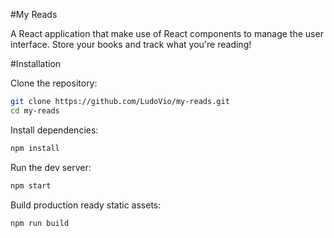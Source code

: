#My Reads

A React application that make use of React components to manage the user
interface. Store your books and track what you're reading!

#Installation

Clone the repository:

```sh
git clone https://github.com/LudoVio/my-reads.git
cd my-reads
```

Install dependencies:

```sh
npm install
```

Run the dev server:

```sh
npm start
```

Build production ready static assets:

```sh
npm run build
```
